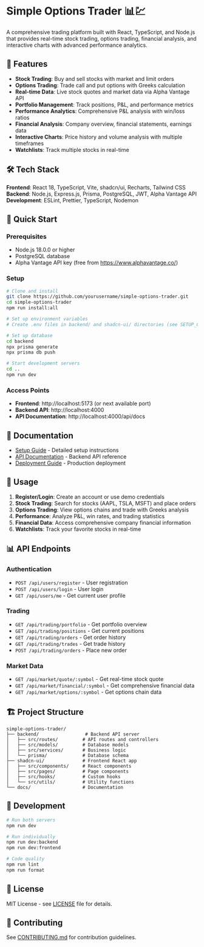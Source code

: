# Simple Options Trader 📊💹

A comprehensive trading platform built with React, TypeScript, and Node.js that provides real-time stock trading, options trading, financial analysis, and interactive charts with advanced performance analytics.

## 🚀 Features

- **Stock Trading**: Buy and sell stocks with market and limit orders
- **Options Trading**: Trade call and put options with Greeks calculation
- **Real-time Data**: Live stock quotes and market data via Alpha Vantage API
- **Portfolio Management**: Track positions, P&L, and performance metrics
- **Performance Analytics**: Comprehensive P&L analysis with win/loss ratios
- **Financial Analysis**: Company overview, financial statements, earnings data
- **Interactive Charts**: Price history and volume analysis with multiple timeframes
- **Watchlists**: Track multiple stocks in real-time

## 🛠️ Tech Stack

**Frontend**: React 18, TypeScript, Vite, shadcn/ui, Recharts, Tailwind CSS
**Backend**: Node.js, Express.js, Prisma, PostgreSQL, JWT, Alpha Vantage API
**Development**: ESLint, Prettier, TypeScript, Nodemon

## 🚀 Quick Start

### Prerequisites
- Node.js 18.0.0 or higher
- PostgreSQL database
- Alpha Vantage API key (free from https://www.alphavantage.co/)

### Setup
```bash
# Clone and install
git clone https://github.com/yourusername/simple-options-trader.git
cd simple-options-trader
npm run install:all

# Set up environment variables
# Create .env files in backend/ and shadcn-ui/ directories (see SETUP_GUIDE.md)

# Set up database
cd backend
npx prisma generate
npx prisma db push

# Start development servers
cd ..
npm run dev
```

### Access Points
- **Frontend**: http://localhost:5173 (or next available port)
- **Backend API**: http://localhost:4000
- **API Documentation**: http://localhost:4000/api/docs

## 📖 Documentation

- [Setup Guide](./docs/SETUP_GUIDE.md) - Detailed setup instructions
- [API Documentation](./docs/API.md) - Backend API reference
- [Deployment Guide](./docs/DEPLOYMENT.md) - Production deployment

## 🎯 Usage

1. **Register/Login**: Create an account or use demo credentials
2. **Stock Trading**: Search for stocks (AAPL, TSLA, MSFT) and place orders
3. **Options Trading**: View options chains and trade with Greeks analysis
4. **Performance**: Analyze P&L, win rates, and trading statistics
5. **Financial Data**: Access comprehensive company financial information
6. **Watchlists**: Track your favorite stocks in real-time

## 📊 API Endpoints

### Authentication
- `POST /api/users/register` - User registration
- `POST /api/users/login` - User login
- `GET /api/users/me` - Get current user profile

### Trading
- `GET /api/trading/portfolio` - Get portfolio overview
- `GET /api/trading/positions` - Get current positions
- `GET /api/trading/orders` - Get order history
- `GET /api/trading/trades` - Get trade history
- `POST /api/trading/orders` - Place new order

### Market Data
- `GET /api/market/quote/:symbol` - Get real-time stock quote
- `GET /api/market/financial/:symbol` - Get comprehensive financial data
- `GET /api/market/options/:symbol` - Get options chain data

## 🏗️ Project Structure

```
simple-options-trader/
├── backend/                 # Backend API server
│   ├── src/routes/         # API routes and controllers
│   ├── src/models/         # Database models
│   ├── src/services/       # Business logic
│   └── prisma/             # Database schema
├── shadcn-ui/              # Frontend React app
│   ├── src/components/     # React components
│   ├── src/pages/          # Page components
│   ├── src/hooks/          # Custom hooks
│   └── src/utils/          # Utility functions
└── docs/                   # Documentation
```

## 🔧 Development

```bash
# Run both servers
npm run dev

# Run individually
npm run dev:backend
npm run dev:frontend

# Code quality
npm run lint
npm run format
```

## 📄 License

MIT License - see [LICENSE](LICENSE) file for details.

## 🤝 Contributing

See [CONTRIBUTING.md](CONTRIBUTING.md) for contribution guidelines. 